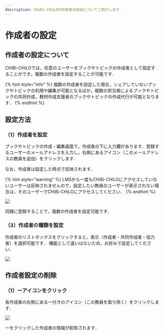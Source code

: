 ```yaml
---
description: CHiBi-CHiLOの作成者の設定についてご紹介します．
---
```


# 作成者の設定

## 作成者の設定について

CHiBi-CHiLOでは，任意のユーザーをブックやトピックの作成者として指定することができ，複数の作成者を設定することが可能です．

{% hint style="info" %}
複数の作成者を設定した場合，シェアしていないブックやトピックの利用や編集が可能となるほか，複数の担当者によるブックやトピックの共同作成，教材作成支援者のブックやトピックの作成代行が可能となります．
{% endhint %}

## 設定方法

### （1）作成者を設定

ブックやトピックの作成・編集画面で，作成者の下に入力欄があります．登録するユーザーのメールアドレスを入力し，右側にあるアイコン（このメールアドレスの教員を追加）をクリックします．

なお，作成者は設定した時点で反映されます．

{% hint style="warning" %} 
LMSから一度もCHiBi-CHiLOにアクセスしていないユーザーは反映されませんので，設定したい教員のユーザーが表示されない場合は，そのユーザーでCHiBi-CHiLOにアクセスしてください． 
{% endhint %}

![](<../../.gitbook/assets/image (69).png>)

同様に登録することで，複数の作成者を設定可能です．

### （3）作成者の種類を設定

作成者のリストボックスをクリックすると，表示（作成者・共同作成者・協力者）を選択可能です．
機能として違いはないため，お好みで設定してください．

![](<../../.gitbook/assets/image (198).png>)

## 作成者設定の削除

### （1）ーアイコンをクリック

各作成者の右側にあるー付きのアイコン（この教員を取り除く）をクリックします．

![](<../../.gitbook/assets/image (105).png>)

ーをクリックした作成者の情報が削除されます．
